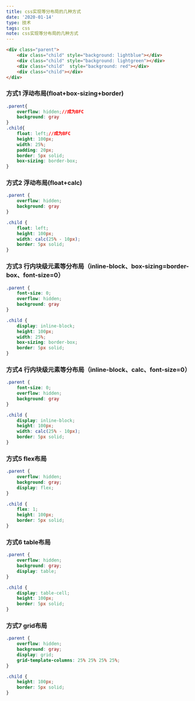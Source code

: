 ```yaml
---
title: css实现等分布局的几种方式
date: '2020-01-14'
type: 技术
tags: css
note: css实现等分布局的几种方式
---
```


```HTML
<div class="parent">
    <div class="child" style="background: lightblue"></div>
    <div class="child" style="background: lightgreen"></div>
    <div class="child"  style="background: red"></div>
    <div class="child"></div>
</div>
```
### 方式1 浮动布局(float+box-sizing+border)

```css
.parent{
    overflow: hidden;//成为BFC
    background: gray
}
.child{
    float: left;//成为BFC
    height: 100px;
    width: 25%;
    padding: 20px;
    border: 5px solid;
    box-sizing: border-box;
}
```
### 方式2 浮动布局(float+calc)

```css
.parent {
    overflow: hidden;
    background: gray
}

.child {
    float: left;
    height: 100px;
    width: calc(25% - 10px);
    border: 5px solid;
}
```
### 方式3 行内块级元素等分布局（inline-block、box-sizing=border-box、font-size=0）

```css
.parent {
    font-size: 0;
    overflow: hidden;
    background: gray
}

.child {
    display: inline-block;
    height: 100px;
    width: 25%;
    box-sizing: border-box;
    border: 5px solid;
}
```
### 方式4 行内块级元素等分布局（inline-block、calc、font-size=0）

```css
.parent {
    font-size: 0;
    overflow: hidden;
    background: gray
}

.child {
    display: inline-block;
    height: 100px;
    width: calc(25% - 10px);
    border: 5px solid;
}
```
### 方式5  flex布局

```css
.parent {
    overflow: hidden;
    background: gray;
    display: flex;
}

.child {
    flex: 1;
    height: 100px;
    border: 5px solid;
}
```
### 方式6 table布局

```css
.parent {
    overflow: hidden;
    background: gray;
    display: table;
}

.child {
    display: table-cell;
    height: 100px;
    border: 5px solid;
}
```
### 方式7 grid布局

```css
.parent {
    overflow: hidden;
    background: gray;
    display: grid;
    grid-template-columns: 25% 25% 25% 25%;
}

.child {
    height: 100px;
    border: 5px solid;
}
```

